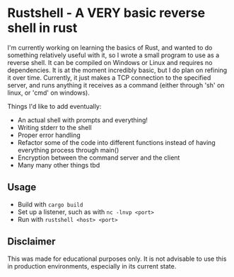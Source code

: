 # Rustshell - A VERY basic reverse shell in rust

I'm currently working on learning the basics of Rust, and wanted to do something relatively useful with it, so I wrote a small program to use as a reverse shell. It can be compiled on Windows or Linux and requires no dependencies. It is at the moment incredibly basic, but I do plan on refining it over time. Currently, it just makes a TCP connection to the specified server, and runs anything it receives as a command (either through 'sh' on linux, or 'cmd' on windows).

Things I'd like to add eventually:

* An actual shell with prompts and everything!
* Writing stderr to the shell
* Proper error handling
* Refactor some of the code into different functions instead of having everything process through main()
* Encryption between the command server and the client
* Many many other things tbd

## Usage

* Build with `cargo build`
* Set up a listener, such as with `nc -lnvp <port>`
* Run with `rustshell <host> <port>`

## Disclaimer

This was made for educational purposes only. It is not advisable to use this in production environments, especially in its current state.
